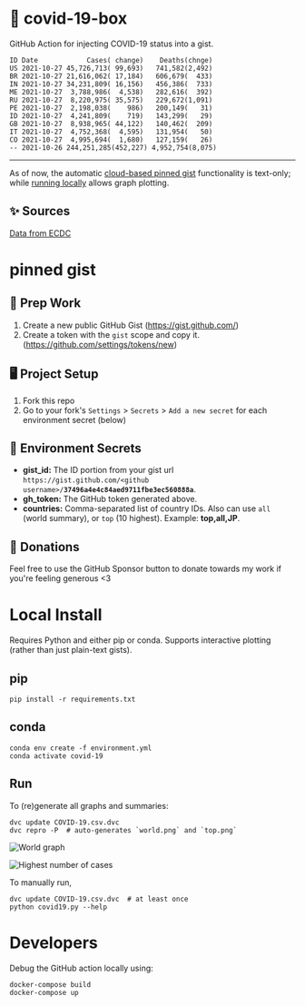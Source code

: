 # 🏥 covid-19-box

GitHub Action for injecting COVID-19 status into a gist.

```
ID Date            Cases( change)    Deaths(chnge)
US 2021-10-27 45,726,713( 99,693)   741,582(2,492)
BR 2021-10-27 21,616,062( 17,184)   606,679(  433)
IN 2021-10-27 34,231,809( 16,156)   456,386(  733)
ME 2021-10-27  3,788,986(  4,538)   282,616(  392)
RU 2021-10-27  8,220,975( 35,575)   229,672(1,091)
PE 2021-10-27  2,198,038(    986)   200,149(   31)
ID 2021-10-27  4,241,809(    719)   143,299(   29)
GB 2021-10-27  8,938,965( 44,122)   140,462(  209)
IT 2021-10-27  4,752,368(  4,595)   131,954(   50)
CO 2021-10-27  4,995,694(  1,680)   127,159(   26)
-- 2021-10-26 244,251,285(452,227) 4,952,754(8,075)
```

---

As of now, the automatic [cloud-based pinned gist](#pinned-gist) functionality is text-only;
while [running locally](#local-install) allows graph plotting.

## ✨ Sources

[Data from ECDC](https://www.ecdc.europa.eu/en/publications-data/download-todays-data-geographic-distribution-covid-19-cases-worldwide)

# pinned gist

## 🎒 Prep Work
1. Create a new public GitHub Gist (https://gist.github.com/)
1. Create a token with the `gist` scope and copy it. (https://github.com/settings/tokens/new)

## 🖥 Project Setup
1. Fork this repo
1. Go to your fork's `Settings` > `Secrets` > `Add a new secret` for each environment secret (below)

## 🤫 Environment Secrets
- **gist_id:** The ID portion from your gist url `https://gist.github.com/<github username>/`**`37496a4e4c84aed9711fbe3ec560888a`**.
- **gh_token:** The GitHub token generated above.
- **countries:** Comma-separated list of country IDs. Also can use `all` (world summary), or `top` (10 highest). Example: **top,all,JP**.

## 💸 Donations

Feel free to use the GitHub Sponsor button to donate towards my work if you're feeling generous <3

# Local Install

Requires Python and either pip or conda. Supports interactive plotting (rather than just plain-text gists).

## pip

```
pip install -r requirements.txt
```

## conda

```
conda env create -f environment.yml
conda activate covid-19
```

## Run

To (re)generate all graphs and summaries:

```
dvc update COVID-19.csv.dvc
dvc repro -P  # auto-generates `world.png` and `top.png`
```

![World graph](world.png)

![Highest number of cases](top.png)

To manually run,

```
dvc update COVID-19.csv.dvc  # at least once
python covid19.py --help
```

# Developers

Debug the GitHub action locally using:

```
docker-compose build
docker-compose up
```
